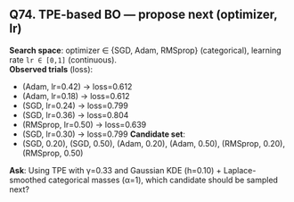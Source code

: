 ## Q74. TPE-based BO — propose next (optimizer, lr)
**Search space**: optimizer ∈ {SGD, Adam, RMSprop} (categorical), learning rate `lr ∈ [0,1]` (continuous).  
**Observed trials** (loss):
- (Adam, lr=0.42) → loss=0.612
- (Adam, lr=0.18) → loss=0.612
- (SGD, lr=0.24) → loss=0.799
- (SGD, lr=0.36) → loss=0.804
- (RMSprop, lr=0.50) → loss=0.639
- (SGD, lr=0.30) → loss=0.799
**Candidate set**:
- (SGD, 0.20), (SGD, 0.50), (Adam, 0.20), (Adam, 0.50), (RMSprop, 0.20), (RMSprop, 0.50)

**Ask**: Using TPE with γ=0.33 and Gaussian KDE (h=0.10) + Laplace-smoothed categorical masses (α=1), which candidate should be sampled next?
